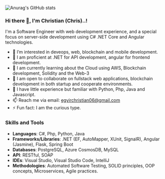 ![Anurag's GitHub stats](https://github-readme-stats-ruby-one.vercel.app/api?username=KojoBoat&show_icons=true&theme=radical)
### Hi there 👋, I'm Christian (Chris)..!
I'm a Software Engineer with web development experience, and a special focus on server-side development using C# .NET Core and Angular technologies.

- 🔭 I’m interested in deveops, web, blockchain and mobile development.
- 🌱 I am proficient at .NET for API development, angular for frontend development.
- 👀 I am currently learning about the Cloud using AWS, Blockchain development, Solidity and the Web-3
- 💞️ I am open to collaborate on fullstack web applications, blockchain development in both startup and cooperate environments.
- 🍻 I have little experience but familiar with Python, Php, Java and Javascript.
- 📫 Reach me via email: egyirchristian06@gmail.com
- ⚡ Fun fact: I am the curious type.

### Skills and Tools
- <strong>Languages</strong>: C#, Php, Python, Java
- <strong>Frameworks/Libraries</strong>: .NET (EF, AutoMapper, XUnit, SignalR), Angular (Jasmine), Flask, Spring Boot
- <strong>Databases</strong>: PostgreSQL, Azure CosmosDB, MySQL
- <strong>API</strong>: RESTful, SOAP
- <strong>IDEs</strong>: Visual Studio, Visual Studio Code, IntelliJ
- <strong>Methodologies</strong>: Automated Software Testing, SOLID principles, OOP concepts, Microservices, Agile practices.

